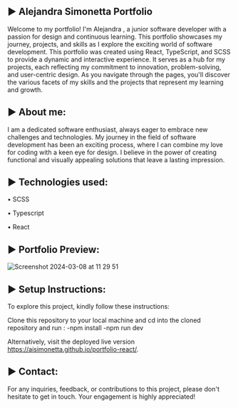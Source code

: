 ► Alejandra Simonetta Portfolio
--
Welcome to my portfolio! I'm Alejandra , a junior software developer with a passion for design and continuous learning. This portfolio showcases my journey, projects, and skills as I explore the exciting world of software development.
This portfolio was created using React, TypeScript, and SCSS to provide a dynamic and interactive experience. It serves as a hub for my projects, each reflecting my commitment to innovation, problem-solving, and user-centric design. As you navigate through the pages, you'll discover the various facets of my skills and the projects that represent my learning and growth.

► About me:
--
I am a dedicated software enthusiast, always eager to embrace new challenges and technologies. My journey in the field of software development has been an exciting process, where I can combine my love for coding with a keen eye for design. I believe in the power of creating functional and visually appealing solutions that leave a lasting impression.

► Technologies used:
--
• SCSS

• Typescript

• React

► Portfolio Preview:
--
![Screenshot 2024-03-08 at 11 29 51](https://github.com/AISimonetta/portfolio-react/assets/122782260/3529abba-aac7-4611-a9c1-c4c7a8df0cea)

► Setup Instructions:
--
To explore this project, kindly follow these instructions:

Clone this repository to your local machine and cd into the cloned repository and run :
-npm install
-npm run dev

Alternatively, visit the deployed live version https://aisimonetta.github.io/portfolio-react/.

► Contact:
--
For any inquiries, feedback, or contributions to this project, please don't hesitate to get in touch. Your engagement is highly appreciated!
